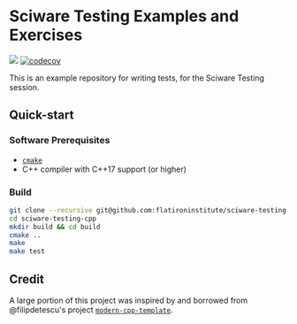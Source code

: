 # Sciware Testing Examples and Exercises

[![](https://github.com/flatironinstitute/sciware-testing-cpp/actions/workflows/cmake.yml/badge.svg)](https://github.com/flatironinstitute/sciware-testing-cpp/actions/workflows/cmake.yml/)
[![codecov](https://codecov.io/gh/flatironinstitute/sciware-testing-cpp/branch/main/graph/badge.svg?token=99NU99TVDH)](https://codecov.io/gh/flatironinstitute/sciware-testing-cpp)

This is an example repository for writing tests, for the Sciware Testing session.


## Quick-start

### Software Prerequisites

- [`cmake`](https://cmake.org/download/)
- C++ compiler with C++17 support (or higher)

### Build
```bash
git clone --recursive git@github.com:flatironinstitute/sciware-testing-cpp.git
cd sciware-testing-cpp
mkdir build && cd build
cmake ..
make
make test
```


## Credit
A large portion of this project was inspired by and borrowed from @filipdetescu's project [`modern-cpp-template`](https://github.com/filipdutescu/modern-cpp-template).